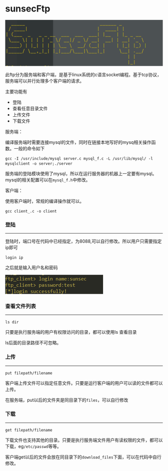 # sunsecFtp

![](picture/banner.png)

此ftp分为服务端和客户端，是基于linux系统的c语言socket编程。基于tcp协议，服务端可以并行处理多个客户端的请求。

主要功能有

* 登陆
* 查看任意目录文件
* 上传文件
* 下载文件

服务端：

编译服务端时需要连接mysql的文件，同时在链接本地写好的mysq相关操作函数。一般的命令如下

```
gcc -I /usr/include/mysql server.c mysql_f.c -L /usr/lib/mysql/ -l mysqlclient -o server;./server
```

服务端的登陆模块使用了mysql，所以在运行服务器的机器上一定要有mysql。mysql的相关配置可以在``mysql_f.h``中修改。

客户端：

使用客户端时，常规的编译操作就可以。

```
gcc client_.c -o client
```

### 登陆

-------

登陆时，端口号在代码中已经指定，为8088,可以自行修改。所以用户只需要指定ip即可

```
login ip
```
之后就是输入用户名和密码

![](picture/login.png)

### 查看文件列表

-----

```
ls dir
```

只要是执行服务端的用户有权限访问的目录，都可以使用ls 查看目录

ls后面的目录路径不可忽略。

### 上传

------

```
put filepath/filename
```

客户端上传文件可以指定任意文件。只要是运行客户端的用户可以读的文件都可以上传。

在服务端，put以后的文件夹是同目录下的``files``，可以自行修改

### 下载

-------

```
get filepath/filename
```

下载文件也支持其他的目录。只要是执行服务端文件用户有读权限的文件，都可以下载，eg``/etc/passwd``等等。

客户端get以后的文件会放在同目录下的``download_files``下面，可以在代码中自行修改。
